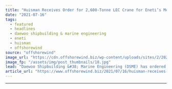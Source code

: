 ```yaml
---
title: "Huisman Receives Order for 2,600-Tonne LEC Crane for Eneti’s Mega Jack-Up"
date: "2021-07-16"
tags: 
  - featured
  - headlines
  - daewoo shipbuilding & marine engineering
  - eneti
  - huisman
  - offshorewind
source: "offshorewind"
image_url: "https://cdn.offshorewind.biz/wp-content/uploads/sites/2/2021/07/16094503/Eneti_Huisman.jpg"
image_fp: "/assets/img/post_thumbnails/18.jpg"
lead: "Daewoo Shipbuilding &#38; Marine Engineering (DSME) has ordered a 2,600-tonne Leg Encircling Crane (LEC)"
article_url: "https://www.offshorewind.biz/2021/07/16/huisman-receives-order-for-2600-tonne-lec-crane-for-enetis-mega-jack-up/"
---
```


---
